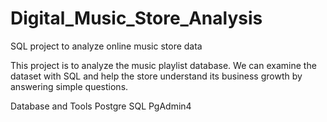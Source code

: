 # Digital_Music_Store_Analysis
SQL project to analyze online music store data

This project is to analyze the music playlist database. We can examine the dataset with SQL and help the store understand its business growth by answering simple questions.

Database and Tools
Postgre SQL
PgAdmin4

